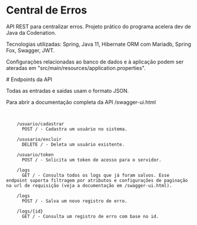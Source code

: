 # Central de Erros
<p>API REST para centralizar erros. Projeto prático do programa acelera dev de Java da Codenation. </p>
<p>Tecnologias utilizadas: Spring, Java 11, Hibernate ORM com Mariadb, Spring Fox, Swagger, JWT. </p>
<p>Configurações relacionadas ao banco de dados e à aplicação podem ser ateradas em "src/main/resources/application.properties". </p> 
# Endpoints da API
<p>Todas as entradas e saidas usam o formato JSON.</p>
<p>Para abrir a documentação completa da API /swagger-ui.html</p>

<pre>
  <code>
  
    /usuario/cadastrar
      POST / - Cadastra um usuário no sistema.

    /ususario/excluir
      DELETE / - Deleta um usuário existente.
  
    /usuario/token
      POST / - Solicita um token de acesso para o servidor.

    /logs
      GET / - Consulta todos os logs que já foram salvos. Esse endpoint suporta filtragem por atributos e configurações de paginação na url de requisição (veja a documentação em /swagger-ui.html).

    /logs
      POST / - Salva um novo registro de erro.
  
    /logs/{id}
      GET / - Consulta um registro de erro com base no id.
  
  </code>
</pre>

